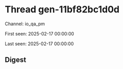 # Thread gen-11bf82bc1d0d
Channel: io_qa_pm

First seen: 2025-02-17 00:00:00

Last seen: 2025-02-17 00:00:00

## Digest


